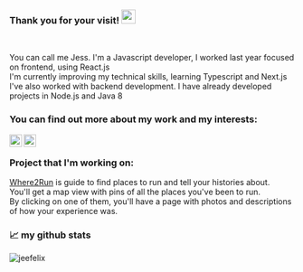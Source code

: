### Thank you for your visit!  <img src="https://media.giphy.com/media/hvRJCLFzcasrR4ia7z/giphy.gif" width="25px">
<br />
<p>
You can call me Jess. I'm a Javascript developer, I worked last year focused on frontend, using React.js <br>
I'm currently improving my technical skills, learning Typescript and Next.js <br>
I've also worked with backend development. I have already developed projects in Node.js and Java 8 <br>
<p/>

### You can find out more about my work and my interests:
<a href="https://twitter.com/jesslyne_kujo">
  <img align="left" alt="Jéssica Félix's Twitter" | Twitter" width="22px" src="https://raw.githubusercontent.com/peterthehan/peterthehan/master/assets/twitter.svg" />
</a>
<a href="https://www.linkedin.com/in/jessica-cris-felix/">
  <img align="left" alt="Jéssica Félix's LinkedIn" width="22px" src="https://raw.githubusercontent.com/peterthehan/peterthehan/master/assets/linkedin.svg" />
</a>
<br />

### Project that I'm working on:
[Where2Run](https://github.com/Jeefelix/where2run) is guide to find places to run and tell your histories about.<br>
You'll get a map view with pins of all the places you've been to run.<br>
By clicking on one of them, you'll have a page with photos and descriptions of how your experience was.
<br />
  
### 📈 my github stats
<div>
<img src="https://github-readme-stats.vercel.app/api?username=Jeefelix&show_icons=true&theme=gotham" alt="jeefelix" />
<div/>
